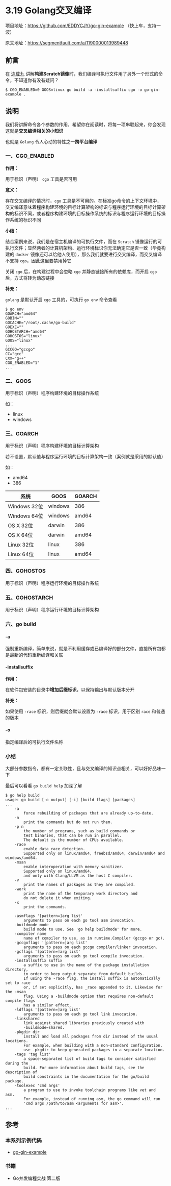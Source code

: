 # 3.19 Golang交叉编译

项目地址：https://github.com/EDDYCJY/go-gin-example （快上车，支持一波）

原文地址：https://segmentfault.com/a/1190000013989448

## 前言 

在 [连载九](https://segmentfault.com/a/1190000013960558) 讲解**构建Scratch镜像**时，我们编译可执行文件用了另外一个形式的命令，不知道你有没有疑问？
```
$ CGO_ENABLED=0 GOOS=linux go build -a -installsuffix cgo -o go-gin-example .
```

## 说明

我们将讲解命令各个参数的作用，希望你在阅读时，将每一项串联起来，你会发现这就是**交叉编译相关的小知识**

也就是 `Golang` 令人心动的特性之一**跨平台编译**

### 一、CGO_ENABLED

**作用：**

用于标识（声明） `cgo` 工具是否可用

**意义：**

存在交叉编译的情况时，`cgo` 工具是不可用的。在标准go命令的上下文环境中，交叉编译意味着程序构建环境的目标计算架构的标识与程序运行环境的目标计算架构的标识不同，或者程序构建环境的目标操作系统的标识与程序运行环境的目标操作系统的标识不同


**小结：**

结合案例来说，我们是在宿主机编译的可执行文件，而在 `Scratch` 镜像运行的可执行文件；显然两者的计算机架构、运行环境标识你无法确定它是否一致（毕竟构建的 `docker` 镜像还可以给他人使用），那么我们就要进行交叉编译，而交叉编译不支持 `cgo`，因此这里要禁用掉它

关闭 `cgo` 后，在构建过程中会忽略 `cgo` 并静态链接所有的依赖库，而开启 `cgo` 后，方式将转为动态链接

**补充：**

`golang` 是默认开启 `cgo` 工具的，可执行 `go env` 命令查看
```
$ go env
GOARCH="amd64"
GOBIN=""
GOCACHE="/root/.cache/go-build"
GOEXE=""
GOHOSTARCH="amd64"
GOHOSTOS="linux"
GOOS="linux"
...
GCCGO="gccgo"
CC="gcc"
CXX="g++"
CGO_ENABLED="1"
...
```

### 二、GOOS

用于标识（声明）程序构建环境的目标操作系统

如：
- linux
- windows

### 三、GOARCH

用于标识（声明）程序构建环境的目标计算架构

若不设置，默认值与程序运行环境的目标计算架构一致（案例就是采用的默认值）

如：
- amd64
- 386


系统 | GOOS | GOARCH
--- | ---|---
Windows 32位 | windows | 386
Windows 64位 | windows | amd64
OS X 32位 | darwin | 386
OS X 64位 | darwin | amd64
Linux 32位 | linux | 386
Linux 64位 | linux | amd64


### 四、GOHOSTOS

用于标识（声明）程序运行环境的目标操作系统

### 五、GOHOSTARCH

用于标识（声明）程序运行环境的目标计算架构

### 六、go build 

#### -a

强制重新编译，简单来说，就是不利用缓存或已编译好的部分文件，直接所有包都是最新的代码重新编译和关联

#### -installsuffix

**作用：**

在软件包安装的目录中**增加后缀标识**，以保持输出与默认版本分开

**补充：**

如果使用 `-race` 标识，则后缀就会默认设置为 `-race` 标识，用于区别 `race` 和普通的版本

#### -o

指定编译后的可执行文件名称

### 小结

大部分参数指令，都有一定关联性，且与交叉编译的知识点相关，可以好好品味一下

最后可以看看 `go build help` 加深了解

```
$ go help build
usage: go build [-o output] [-i] [build flags] [packages]
...
	-a
		force rebuilding of packages that are already up-to-date.
	-n
		print the commands but do not run them.
	-p n
		the number of programs, such as build commands or
		test binaries, that can be run in parallel.
		The default is the number of CPUs available.
	-race
		enable data race detection.
		Supported only on linux/amd64, freebsd/amd64, darwin/amd64 and windows/amd64.
	-msan
		enable interoperation with memory sanitizer.
		Supported only on linux/amd64,
		and only with Clang/LLVM as the host C compiler.
	-v
		print the names of packages as they are compiled.
	-work
		print the name of the temporary work directory and
		do not delete it when exiting.
	-x
		print the commands.

	-asmflags '[pattern=]arg list'
		arguments to pass on each go tool asm invocation.
	-buildmode mode
		build mode to use. See 'go help buildmode' for more.
	-compiler name
		name of compiler to use, as in runtime.Compiler (gccgo or gc).
	-gccgoflags '[pattern=]arg list'
		arguments to pass on each gccgo compiler/linker invocation.
	-gcflags '[pattern=]arg list'
		arguments to pass on each go tool compile invocation.
	-installsuffix suffix
		a suffix to use in the name of the package installation directory,
		in order to keep output separate from default builds.
		If using the -race flag, the install suffix is automatically set to race
		or, if set explicitly, has _race appended to it. Likewise for the -msan
		flag. Using a -buildmode option that requires non-default compile flags
		has a similar effect.
	-ldflags '[pattern=]arg list'
		arguments to pass on each go tool link invocation.
	-linkshared
		link against shared libraries previously created with
		-buildmode=shared.
	-pkgdir dir
		install and load all packages from dir instead of the usual locations.
		For example, when building with a non-standard configuration,
		use -pkgdir to keep generated packages in a separate location.
	-tags 'tag list'
		a space-separated list of build tags to consider satisfied during the
		build. For more information about build tags, see the description of
		build constraints in the documentation for the go/build package.
	-toolexec 'cmd args'
		a program to use to invoke toolchain programs like vet and asm.
		For example, instead of running asm, the go command will run
		'cmd args /path/to/asm <arguments for asm>'.
...
```

## 参考
### 本系列示例代码
- [go-gin-example](https://github.com/EDDYCJY/go-gin-example)

### 书籍
- Go并发编程实战 第二版
